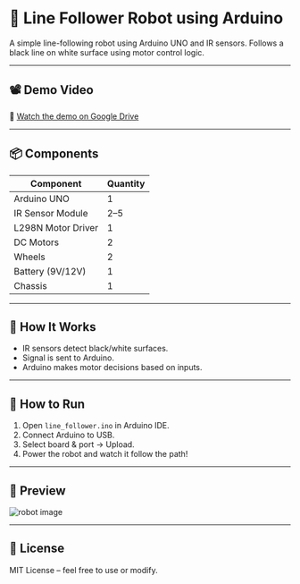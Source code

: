 # 🤖 Line Follower Robot using Arduino

A simple line-following robot using Arduino UNO and IR sensors. Follows a black line on white surface using motor control logic.

---

## 📽️ Demo Video

🎥 [Watch the demo on Google Drive](https://drive.google.com/file/d/your-id/view)

---

## 📦 Components

| Component         | Quantity |
|------------------|----------|
| Arduino UNO       | 1        |
| IR Sensor Module  | 2–5      |
| L298N Motor Driver| 1        |
| DC Motors         | 2        |
| Wheels            | 2        |
| Battery (9V/12V)  | 1        |
| Chassis           | 1        |

---

## 🧠 How It Works

- IR sensors detect black/white surfaces.
- Signal is sent to Arduino.
- Arduino makes motor decisions based on inputs.

---

## 🔧 How to Run

1. Open `line_follower.ino` in Arduino IDE.
2. Connect Arduino to USB.
3. Select board & port → Upload.
4. Power the robot and watch it follow the path!

---

## 📸 Preview

![robot image](images/robot.jpg)

---

## 📜 License

MIT License – feel free to use or modify.

